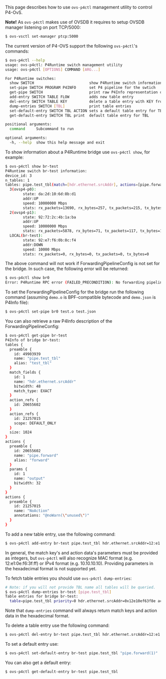 This page describes how to use `ovs-p4ctl` management utility to control P4-OvS. 

**Note!** As `ovs-p4ctl` makes use of OVSDB it requires to setup OVSDB manager listening on port TCP/5000:

```bash
$ ovs-vsctl set-manager ptcp:5000
```

The current version of P4-OVS support the following `ovs-p4ctl`'s commands:

```bash
$ ovs-p4ctl --help
usage: ovs-p4ctl: P4Runtime switch management utility
usage: ovs-p4ctl [OPTIONS] COMMAND [ARG...]

For P4Runtime switches:
  show SWITCH                         show P4Runtime switch information
  set-pipe SWITCH PROGRAM P4INFO      set P4 pipeline for the swtich
  get-pipe SWITCH                     print raw P4Info representation of P4 program
  add-entry SWITCH TABLE FLOW         adds new table entry
  del-entry SWITCH TABLE KEY          delete a table entry with KEY from TABLE
  dump-entries SWITCH [TBL]           print table entries
  set-default-entry SWITCH TBL ACTION sets a default table entry for TBL
  get-default-entry SWITCH TBL print  default table entry for TBL

positional arguments:
  command     Subcommand to run

optional arguments:
  -h, --help  show this help message and exit
```

To show information about a P4Runtime bridge use `ovs-p4ctl show`, for example:

```bash
$ ovs-p4ctl show br-test
P4Runtime switch br-test information:
device_id: 3
n_tables: 1
tables: pipe.test_tbl(match=[hdr.ethernet.srcAddr], actions=[pipe.forward, NoAction])
  3(ovsp4-p0):
        state: da:2d:10:6d:8b:d1
        addr:UP
        speed: 10000000 Mbps
        stats: rx_packets=13690, rx_bytes=257, tx_packets=215, tx_bytes=15339
  2(ovsp4-p1):
        state: 92:72:2c:4b:1a:ba
        addr:UP
        speed: 10000000 Mbps
        stats: rx_packets=5878, rx_bytes=71, tx_packets=117, tx_bytes=11251
  LOCAL(br-test):
        state: 92:e7:f6:0b:8c:f4
        addr:DOWN
        speed: 10000 Mbps
        stats: rx_packets=0, rx_bytes=0, tx_packets=0, tx_bytes=0
```

The above command will not work if ForwardingPipelineConfig is not set for the bridge. In such case, the following
error will be returned:

```bash
$ ovs-p4ctl show br0
Error: P4Runtime RPC error (FAILED_PRECONDITION): No forwarding pipeline config set for this device
```

To set the ForwardingPipelineConfig for the bridge run the following command (assuming `demo.o` is BPF-compatible bytecode
and `demo.json` is P4Info file):

```bash
$ ovs-p4ctl set-pipe br0 test.o test.json
```

You can also retrieve a raw P4Info description of the ForwardingPipelineConfig:

```bash
$ ovs-p4ctl get-pipe br-test
P4Info of bridge br-test:
tables {
  preamble {
    id: 49903939
    name: "pipe.test_tbl"
    alias: "test_tbl"
  }
  match_fields {
    id: 1
    name: "hdr.ethernet.srcAddr"
    bitwidth: 48
    match_type: EXACT
  }
  action_refs {
    id: 20655602
  }
  action_refs {
    id: 21257015
    scope: DEFAULT_ONLY
  }
  size: 1024
}
actions {
  preamble {
    id: 20655602
    name: "pipe.forward"
    alias: "forward"
  }
  params {
    id: 1
    name: "output"
    bitwidth: 32
  }
}
actions {
  preamble {
    id: 21257015
    name: "NoAction"
    annotations: "@noWarn(\"unused\")"
  }
}
```

To add a new table entry, use the following command:

```bash
$ ovs-p4ctl add-entry br-test pipe.test_tbl hdr.ethernet.srcAddr=12:e1:0e:f6:3f:ff,action="pipe.forward(5)"
```

In general, the match key's and action data's parameters must be provided as integers, but `ovs-p4ctl` will also recognize
MAC format (e.g. 12:e1:0e:f6:3f:ff) or IPv4 format (e.g. 10.10.10.10). Providing parameters in the hexadecimal format is not supported yet.

To fetch table entries you should use `ovs-p4ctl dump-entries`:

```bash
# Note: if you will not provide TBL name all tables will be queried.
$ ovs-p4ctl dump-entries br-test [pipe.test_tbl]
Table entries for bridge br-test:
  table=pipe.test_tbl priority=0 hdr.ethernet.srcAddr=0x12e10ef63f8e actions=pipe.forward(output=0x00000004)
```

Note that `dump-entries` command will always return match keys and action data in the hexadecimal format.

To delete a table entry use the following command:

```bash
$ ovs-p4ctl del-entry br-test pipe.test_tbl hdr.ethernet.srcAddr=12:e1:0e:f6:3f:ff
```

To set a default entry use:

```bash
$ ovs-p4ctl set-default-entry br-test pipe.test_tbl "pipe.forward(1)"
```

You can also get a default entry:

```bash
$ ovs-p4ctl get-default-entry br-test pipe.test_tbl
```


